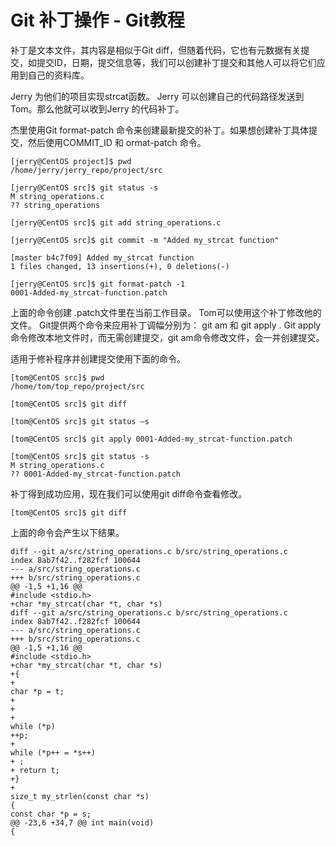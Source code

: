 # Git 补丁操作 - Git教程

补丁是文本文件，其内容是相似于Git diff，但随着代码，它也有元数据有关提交，如提交ID，日期，提交信息等，我们可以创建补丁提交和其他人可以将它们应用到自己的资料库。

Jerry 为他们的项目实现strcat函数。 Jerry 可以创建自己的代码路径发送到Tom。那么他就可以收到Jerry 的代码补丁。

杰里使用Git format-patch 命令来创建最新提交的补丁。如果想创建补丁具体提交，然后使用COMMIT_ID 和 ormat-patch 命令。

```
[jerry@CentOS project]$ pwd
/home/jerry/jerry_repo/project/src

[jerry@CentOS src]$ git status -s
M string_operations.c
?? string_operations

[jerry@CentOS src]$ git add string_operations.c

[jerry@CentOS src]$ git commit -m "Added my_strcat function"

[master b4c7f09] Added my_strcat function
1 files changed, 13 insertions(+), 0 deletions(-)

[jerry@CentOS src]$ git format-patch -1
0001-Added-my_strcat-function.patch

```

上面的命令创建 .patch文件里在当前工作目录。 Tom可以使用这个补丁修改他的文件。 Git提供两个命令来应用补丁调幅分别为： git am 和 git apply . Git apply命令修改本地文件时，而无需创建提交，git am命令修改文件，会一并创建提交。

适用于修补程序并创建提交使用下面的命令。

```
[tom@CentOS src]$ pwd
/home/tom/top_repo/project/src

[tom@CentOS src]$ git diff

[tom@CentOS src]$ git status –s

[tom@CentOS src]$ git apply 0001-Added-my_strcat-function.patch

[tom@CentOS src]$ git status -s
M string_operations.c
?? 0001-Added-my_strcat-function.patch

```

补丁得到成功应用，现在我们可以使用git diff命令查看修改。

```
[tom@CentOS src]$ git diff

```

上面的命令会产生以下结果。

```
diff --git a/src/string_operations.c b/src/string_operations.c
index 8ab7f42..f282fcf 100644
--- a/src/string_operations.c
+++ b/src/string_operations.c
@@ -1,5 +1,16 @@
#include <stdio.h>
+char *my_strcat(char *t, char *s)
diff --git a/src/string_operations.c b/src/string_operations.c
index 8ab7f42..f282fcf 100644
--- a/src/string_operations.c
+++ b/src/string_operations.c
@@ -1,5 +1,16 @@
#include <stdio.h>
+char *my_strcat(char *t, char *s)
+{
+
char *p = t;
+
+
+
while (*p)
++p;
+
while (*p++ = *s++)
+ ;
+ return t;
+}
+
size_t my_strlen(const char *s)
{
const char *p = s;
@@ -23,6 +34,7 @@ int main(void)
{
```

 